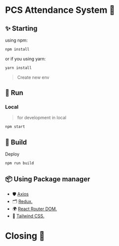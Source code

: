 # PCS Attendance System 🚀

## ✨ Starting

using npm:

```bash
npm install
```

or if you using yarn:

```bash
yarn install
```

> Create new env

## 🐢 Run

### Local

> for development in local

```bash
npm start
```

## 🍔 Build

Deploy

```bash
npm run build
```

## 📦 Using Package manager

- 🛡 [Axios](https://axios-http.com/docs/intro)
- 🗂️ [Redux.](https://redux.js.org/introduction/getting-started)
- 🌍 [React Router DOM.](https://reactrouter.com/en/main)
- 🎨 [Tailwind CSS.](https://tailwindcss.com/docs/installation)

# Closing 🏁
